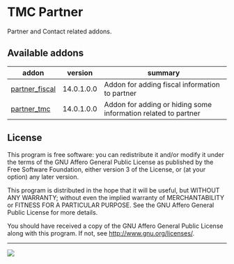 # TMC Partner

Partner and Contact related addons.

## Available addons

addon | version | summary
--- | --- | ---
[partner_fiscal](partner_fiscal/) | 14.0.1.0.0 | Addon for adding fiscal information to partner
[partner_tmc](partner_tmc/) | 14.0.1.0.0 | Addon for adding or hiding some information related to partner

## License

This program is free software: you can redistribute it and/or modify it under the terms of the GNU Affero General Public License as published by the Free Software Foundation, either version 3 of the License, or (at your option) any later version.

This program is distributed in the hope that it will be useful, but WITHOUT ANY WARRANTY; without even the implied warranty of MERCHANTABILITY or FITNESS FOR A PARTICULAR PURPOSE. See the GNU Affero General Public License for more details.

You should have received a copy of the GNU Affero General Public License along with this program. If not, see <http://www.gnu.org/licenses/>.

----

<img align="left" src="https://iili.io/2ARo1R.png"/>
